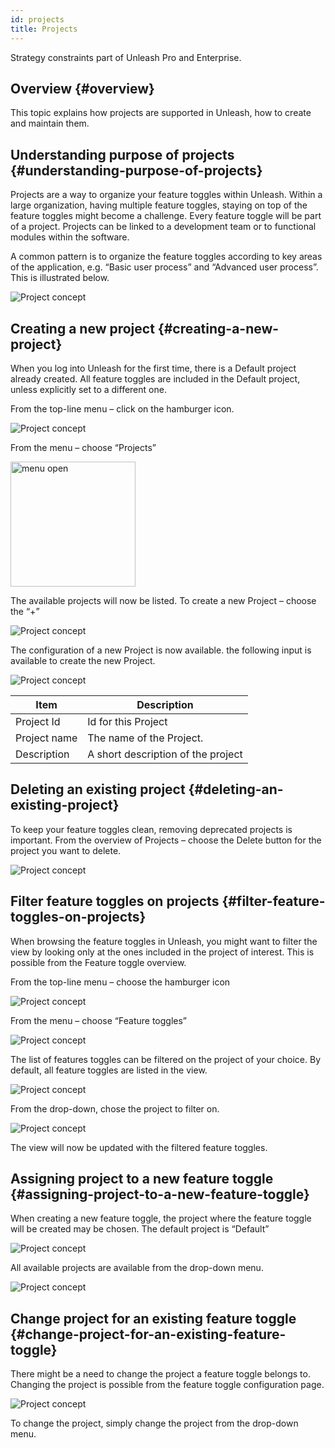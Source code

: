 ```yaml
---
id: projects
title: Projects
---
```


<div class="alert alert--info" role="alert">
  Strategy constraints part of Unleash Pro and Enterprise.
</div>

## Overview {#overview}

This topic explains how projects are supported in Unleash, how to create and maintain them.

## Understanding purpose of projects {#understanding-purpose-of-projects}

Projects are a way to organize your feature toggles within Unleash. Within a large organization, having multiple feature toggles, staying on top of the feature toggles might become a challenge. Every feature toggle will be part of a project. Projects can be linked to a development team or to functional modules within the software.

A common pattern is to organize the feature toggles according to key areas of the application, e.g. “Basic user process” and “Advanced user process”. This is illustrated below.

![Project concept](/img/project_concept.png)

## Creating a new project {#creating-a-new-project}

When you log into Unleash for the first time, there is a Default project already created. All feature toggles are included in the Default project, unless explicitly set to a different one.

From the top-line menu – click on the hamburger icon.

![Project concept](/img/projects_menu.png)

From the menu – choose “Projects”

<img src="/img/projects_menu_open.png" alt="menu open" width="200"/>

The available projects will now be listed. To create a new Project – choose the “+”

![Project concept](/img/projects_new_project.png)

The configuration of a new Project is now available. the following input is available to create the new Project.

![Project concept](/img/projects_save_new_project.png)

| Item         | Description                        |
| ------------ | ---------------------------------- |
| Project Id   | Id for this Project                |
| Project name | The name of the Project.           |
| Description  | A short description of the project |

## Deleting an existing project {#deleting-an-existing-project}

To keep your feature toggles clean, removing deprecated projects is important. From the overview of Projects – choose the Delete button for the project you want to delete.

![Project concept](/img/projects_delete_button.png)

## Filter feature toggles on projects {#filter-feature-toggles-on-projects}

When browsing the feature toggles in Unleash, you might want to filter the view by looking only at the ones included in the project of interest. This is possible from the Feature toggle overview.

From the top-line menu – choose the hamburger icon

![Project concept](/img/projects_menu.png)

From the menu – choose “Feature toggles”

![Project concept](/img/feature_toggles_menu.png)

The list of features toggles can be filtered on the project of your choice. By default, all feature toggles are listed in the view.

![Project concept](/img/project_select.png)

From the drop-down, chose the project to filter on.

![Project concept](/img/projects_select_dropdown.png)

The view will now be updated with the filtered feature toggles.

## Assigning project to a new feature toggle {#assigning-project-to-a-new-feature-toggle}

When creating a new feature toggle, the project where the feature toggle will be created may be chosen. The default project is “Default”

![Project concept](/img/projects_change_project.png)

All available projects are available from the drop-down menu.

![Project concept](/img/projects_toggle_project_dropdown.png)

## Change project for an existing feature toggle {#change-project-for-an-existing-feature-toggle}

There might be a need to change the project a feature toggle belongs to. Changing the project is possible from the feature toggle configuration page.

![Project concept](/img/projects_existing_toggle_dropdown.png)

To change the project, simply change the project from the drop-down menu.
